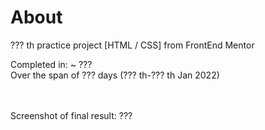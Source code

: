 # About

??? th practice project [HTML / CSS] from FrontEnd Mentor

Completed in: ~ ???
<br />
Over the span of ??? days (??? th-??? th Jan 2022)
<br />
<br />
<br />

Screenshot of final result:
???